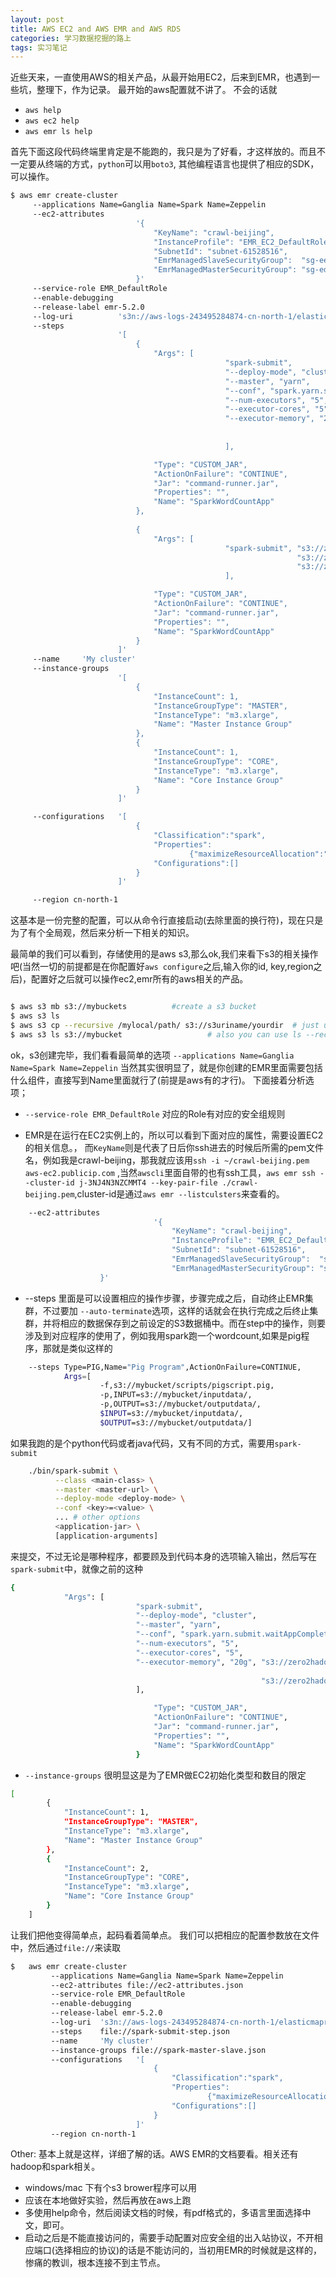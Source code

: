 ```yaml
---
layout: post
title: AWS EC2 and AWS EMR and AWS RDS
categories: 学习数据挖掘的路上
tags: 实习笔记
---
```

  
近些天来，一直使用AWS的相关产品，从最开始用EC2，后来到EMR，也遇到一些坑，整理下，作为记录。
最开始的aws配置就不讲了。 不会的话就 

* `aws help`
* `aws ec2 help`
* `aws emr ls help`


首先下面这段代码终端里肯定是不能跑的，我只是为了好看，才这样放的。而且不一定要从终端的方式，`python`可以用`boto3`, 其他编程语言也提供了相应的SDK，可以操作。


```bash
$ aws emr create-cluster 
 	 --applications Name=Ganglia Name=Spark Name=Zeppelin 
	 --ec2-attributes 
							'{
								"KeyName": "crawl-beijing",
								"InstanceProfile": "EMR_EC2_DefaultRole",
								"SubnetId": "subnet-61528516",
								"EmrManagedSlaveSecurityGroup":  "sg-ee6e828a",
								"EmrManagedMasterSecurityGroup": "sg-ed6e8289"
							}' 
	 --service-role EMR_DefaultRole 
	 --enable-debugging 
	 --release-label emr-5.2.0 
	 --log-uri 			's3n://aws-logs-243495284874-cn-north-1/elasticmapreduce/' 
	 --steps 
			 			'[
			 				{
								"Args": [
												"spark-submit", 
												"--deploy-mode", "cluster", 
												"--master", "yarn", 
												"--conf", "spark.yarn.submit.waitAppCompletion=false", 
												"--num-executors", "5", 
												"--executor-cores", "5", 
												"--executor-memory", "20g", "s3://zero2hadoop-jobs-mour/part1/wordcount.py", 
																			"s3://zero2hadoop-in-mour/part1/hello.txt", 
																			"s3://zero2hadoop-in-mour/part1/wordcount_spark.txt"
												],

								"Type": "CUSTOM_JAR",
								"ActionOnFailure": "CONTINUE",
								"Jar": "command-runner.jar",
								"Properties": "",
								"Name": "SparkWordCountApp"
							},
						
							{
								"Args": [
												"spark-submit", "s3://zero2hadoop-jobs-mour/part1/wordcount.py", 
																"s3://zero2hadoop-in-mour/part1/hello.txt", 
																"s3://zero2hadoop-in-mour/part1/wordcount_spark.txt"
												],

								"Type": "CUSTOM_JAR",
								"ActionOnFailure": "CONTINUE",
								"Jar": "command-runner.jar",
								"Properties": "",
								"Name": "SparkWordCountApp"
							}
						]' 
	 --name 	'My cluster' 
	 --instance-groups 
	 					'[
	 						{
								"InstanceCount": 1,
								"InstanceGroupType": "MASTER",
								"InstanceType": "m3.xlarge",
								"Name": "Master Instance Group"
							},
							{
								"InstanceCount": 1,
								"InstanceGroupType": "CORE",
								"InstanceType": "m3.xlarge",
								"Name": "Core Instance Group"
							}
						]' 

	 --configurations   '[
	 						{
	 							"Classification":"spark",
	 							"Properties":
	 									{"maximizeResourceAllocation":"true"},
	 							"Configurations":[]
	 						}
	 					]' 

	 --region cn-north-1

```

这基本是一份完整的配置，可以从命令行直接启动(去除里面的换行符)，现在只是为了有个全局观，然后来分析一下相关的知识。

最简单的我们可以看到，存储使用的是aws s3,那么ok,我们来看下s3的相关操作吧(当然一切的前提都是在你配置好`aws configure`之后,输入你的id, key,region之后)，配置好之后就可以操作ec2,emr所有的aws相关的产品。


```bash

$ aws s3 mb s3://mybuckets 			#create a s3 bucket
$ aws s3 ls
$ aws s3 cp --recursive /mylocal/path/ s3://s3uriname/yourdir  # just use for directories
$ aws s3 ls s3://mybucket					# also you can use ls --recursive

```

ok，s3创建完毕，我们看看最简单的选项 `--applications Name=Ganglia Name=Spark Name=Zeppelin` 当然其实很明显了，就是你创建的EMR里面需要包括什么组件，直接写到Name里面就行了(前提是aws有的才行)。
下面接着分析选项；

* `--service-role EMR_DefaultRole`  对应的Role有对应的安全组规则

*  EMR是在运行在EC2实例上的，所以可以看到下面对应的属性，需要设置EC2的相关信息。， 而`KeyName`则是代表了日后你ssh进去的时候后所需的pem文件名，例如我是crawl-beijing，那我就应该用`ssh -i ~/crawl-beijing.pem aws-ec2.publicip.com` ,当然`awscli`里面自带的也有ssh工具，`aws emr ssh --cluster-id j-3NJ4N3NZCMMT4 --key-pair-file ./crawl-beijing.pem`,cluster-id是通过`aws emr --listculsters`来查看的。

>  
```bash
	--ec2-attributes 
	                            '{
	                                "KeyName": "crawl-beijing",
	                                "InstanceProfile": "EMR_EC2_DefaultRole",
	                                "SubnetId": "subnet-61528516",
	                                "EmrManagedSlaveSecurityGroup":  "sg-ee6e828a",
	                                "EmrManagedMasterSecurityGroup": "sg-ed6e8289"
	                }'
```

* --steps 里面是可以设置相应的操作步骤，步骤完成之后，自动终止EMR集群，不过要加 `--auto-terminate`选项，这样的话就会在执行完成之后终止集群，并将相应的数据保存到之前设定的S3数据桶中。而在step中的操作，则要涉及到对应程序的使用了，例如我用spark跑一个wordcount,如果是pig程序，那就是类似这样的

```bash
	--steps Type=PIG,Name="Pig Program",ActionOnFailure=CONTINUE,
			Args=[
					-f,s3://mybucket/scripts/pigscript.pig,
					-p,INPUT=s3://mybucket/inputdata/,
					-p,OUTPUT=s3://mybucket/outputdata/,
					$INPUT=s3://mybucket/inputdata/,
					$OUTPUT=s3://mybucket/outputdata/]
```
如果我跑的是个python代码或者java代码，又有不同的方式，需要用`spark-submit`

```bash
	./bin/spark-submit \
		  --class <main-class> \
		  --master <master-url> \
		  --deploy-mode <deploy-mode> \
		  --conf <key>=<value> \
		  ... # other options
		  <application-jar> \
		  [application-arguments]
```
来提交，不过无论是哪种程序，都要顾及到代码本身的选项输入输出，然后写在`spark-submit`中，就像之前的这种

```bash
{
            "Args": [
                            "spark-submit", 
                            "--deploy-mode", "cluster", 
                            "--master", "yarn", 
                            "--conf", "spark.yarn.submit.waitAppCompletion=false", 
                            "--num-executors", "5", 
                            "--executor-cores", "5", 
                            "--executor-memory", "20g", "s3://zero2hadoop-jobs-mour/part1/wordcount.py", 
                                                        
                                                        "s3://zero2hadoop-in-mour/part1/wordcount_spark.txt"
                            ],

                                "Type": "CUSTOM_JAR",
                                "ActionOnFailure": "CONTINUE",
                                "Jar": "command-runner.jar",
                                "Properties": "",
                                "Name": "SparkWordCountApp"
                            }
```


* `--instance-groups` 很明显这是为了EMR做EC2初始化类型和数目的限定

```bash
[
        {
            "InstanceCount": 1,
            "InstanceGroupType": "MASTER",
            "InstanceType": "m3.xlarge",
            "Name": "Master Instance Group"
        },
        {
            "InstanceCount": 2,
            "InstanceGroupType": "CORE",
            "InstanceType": "m3.xlarge",
            "Name": "Core Instance Group"
        }
    ] 

```




让我们把他变得简单点，起码看着简单点。
我们可以把相应的配置参数放在文件中，然后通过`file://`来读取

```bash
$	aws emr create-cluster 
	 	 --applications Name=Ganglia Name=Spark Name=Zeppelin 
		 --ec2-attributes file://ec2-attributes.json 
		 --service-role EMR_DefaultRole 
		 --enable-debugging 
		 --release-label emr-5.2.0 
		 --log-uri 	's3n://aws-logs-243495284874-cn-north-1/elasticmapreduce/' 
		 --steps 	file://spark-submit-step.json 
		 --name 	'My cluster' 
		 --instance-groups file://spark-master-slave.json 
		 --configurations   '[
		 						{
		 							"Classification":"spark",
		 							"Properties":
		 									{"maximizeResourceAllocation":"true"},
		 							"Configurations":[]
		 						}
		 					]' 
		 --region cn-north-1

```

Other:
基本上就是这样，详细了解的话。AWS EMR的文档要看。相关还有hadoop和spark相关。

* windows/mac 下有个s3 brower程序可以用
* 应该在本地做好实验，然后再放在aws上跑
* 多使用help命令，然后阅读文档的时候，有pdf格式的，多语言里面选择中文，即可。
* 启动之后是不能直接访问的，需要手动配置对应安全组的出入站协议，不开相应端口(选择相应的协议)的话是不能访问的，当初用EMR的时候就是这样的，惨痛的教训，根本连接不到主节点。 
